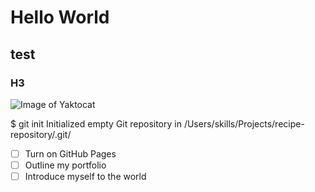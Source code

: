  # Hello World 
 ## test
 ### H3
 ![Image of Yaktocat](https://octodex.github.com/images/yaktocat.png)
 
$ git init
Initialized empty Git repository in /Users/skills/Projects/recipe-repository/.git/

- [ ] Turn on GitHub Pages
- [ ] Outline my portfolio
- [ ] Introduce myself to the world
